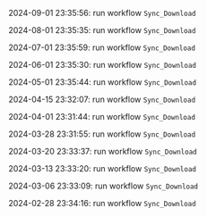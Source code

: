 2024-09-01 23:35:56: run workflow `Sync_Download` 

2024-08-01 23:35:35: run workflow `Sync_Download` 

2024-07-01 23:35:59: run workflow `Sync_Download` 

2024-06-01 23:35:30: run workflow `Sync_Download` 

2024-05-01 23:35:44: run workflow `Sync_Download` 

2024-04-15 23:32:07: run workflow `Sync_Download` 

2024-04-01 23:31:44: run workflow `Sync_Download` 

2024-03-28 23:31:55: run workflow `Sync_Download` 

2024-03-20 23:33:37: run workflow `Sync_Download` 

2024-03-13 23:33:20: run workflow `Sync_Download` 

2024-03-06 23:33:09: run workflow `Sync_Download` 

2024-02-28 23:34:16: run workflow `Sync_Download` 


